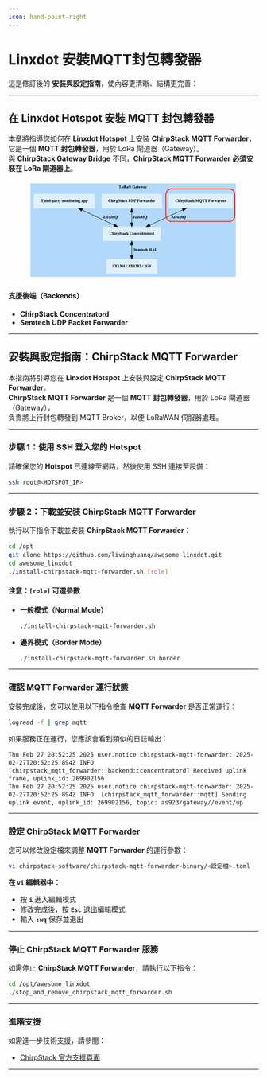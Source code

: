 ```yaml
---
icon: hand-point-right
---
```


# Linxdot 安裝MQTT封包轉發器

這是修訂後的 **安裝與設定指南**，使內容更清晰、結構更完善：

***

## **在 Linxdot Hotspot 安裝 MQTT** 封包轉發器

本章將指導您如何在 **Linxdot Hotspot** 上安裝 **ChirpStack MQTT Forwarder**，它是一個 **MQTT 封包轉發器**，用於 LoRa 閘道器（Gateway）。\
與 **ChirpStack Gateway Bridge** 不同，**ChirpStack MQTT Forwarder** **必須安裝在 LoRa 閘道器上**。

<figure><img src="../../.gitbook/assets/截圖 2025-02-28 凌晨4.42.06.png" alt=""><figcaption></figcaption></figure>

#### **支援後端（Backends）**

* **ChirpStack Concentratord**
* **Semtech UDP Packet Forwarder**

***

## **安裝與設定指南：ChirpStack MQTT Forwarder**

本指南將引導您在 **Linxdot Hotspot** 上安裝與設定 **ChirpStack MQTT Forwarder**。\
**ChirpStack MQTT Forwarder** 是一個 **MQTT 封包轉發器**，用於 LoRa 閘道器（Gateway），\
負責將上行封包轉發到 MQTT Broker，以便 LoRaWAN 伺服器處理。

***

### **步驟 1：使用 SSH 登入您的 Hotspot**

請確保您的 **Hotspot** 已連線至網路，然後使用 SSH 連接至設備：

```sh
ssh root@<HOTSPOT_IP>
```

***

### **步驟 2：下載並安裝 ChirpStack MQTT Forwarder**

執行以下指令下載並安裝 **ChirpStack MQTT Forwarder**：

```sh
cd /opt
git clone https://github.com/livinghuang/awesome_linxdot.git
cd awesome_linxdot
./install-chirpstack-mqtt-forwarder.sh [role]
```

#### **注意：`[role]` 可選參數**

*   **一般模式（Normal Mode）**

    ```sh
    ./install-chirpstack-mqtt-forwarder.sh
    ```
*   **邊界模式（Border Mode）**

    ```sh
    ./install-chirpstack-mqtt-forwarder.sh border
    ```

***

### **確認 MQTT Forwarder 運行狀態**

安裝完成後，您可以使用以下指令檢查 **MQTT Forwarder** 是否正常運行：

```sh
logread -f | grep mqtt
```

如果服務正在運行，您應該會看到類似的日誌輸出：

```
Thu Feb 27 20:52:25 2025 user.notice chirpstack-mqtt-forwarder: 2025-02-27T20:52:25.894Z INFO  [chirpstack_mqtt_forwarder::backend::concentratord] Received uplink frame, uplink_id: 269902156
Thu Feb 27 20:52:25 2025 user.notice chirpstack-mqtt-forwarder: 2025-02-27T20:52:25.894Z INFO  [chirpstack_mqtt_forwarder::mqtt] Sending uplink event, uplink_id: 269902156, topic: as923/gateway//event/up
```

***

### **設定 ChirpStack MQTT Forwarder**

您可以修改設定檔來調整 **MQTT Forwarder** 的運行參數：

```sh
vi chirpstack-software/chirpstack-mqtt-forwarder-binary/<設定檔>.toml
```

**在 `vi` 編輯器中：**

* 按 **`i`** 進入編輯模式
* 修改完成後，按 **`Esc`** 退出編輯模式
* 輸入 **`:wq`** 保存並退出

***

### **停止 ChirpStack MQTT Forwarder 服務**

如需停止 **ChirpStack MQTT Forwarder**，請執行以下指令：

```sh
cd /opt/awesome_linxdot
./stop_and_remove_chirpstack_mqtt_forwarder.sh
```

***

### **進階支援**

如需進一步技術支援，請參閱：

* [ChirpStack 官方支援頁面](https://www.chirpstack.io/)

***

